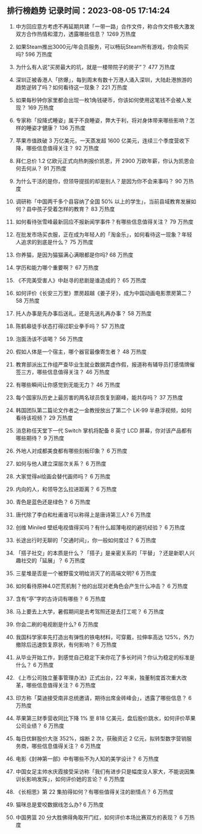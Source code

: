 
## 排行榜趋势 记录时间：2023-08-05 17:14:24
  
  1. 中方回应意方考虑不再延期共建「一带一路」合作文件，称合作文件极大激发双方合作热情和潜力，透露哪些信息？ 1269 万热度
    
  2. 如果Steam推出3000元/年会员服务，可以畅玩Steam所有游戏，你会购买吗? 596 万热度
    
  3. 为什么有人说“买房最大的坑，就是一楼带院子的房子”？ 477 万热度
    
  4. 深圳正被香港人「挤爆」，每到周末有数十万港人涌入深圳，大陆赴港旅游的趋势逆转了吗？如何看待这一现象？ 221 万热度
    
  5. 如果每秒钟你家里都会出现一枚1角钱硬币，你该如何使用这笔钱不会被人发现？ 169 万热度
    
  6. 专家称「投降式睡姿」属于不良睡姿，弊大于利，将对身体带来哪些影响？怎样的睡姿才健康？ 136 万热度
    
  7. 苹果市值跌破 3 万亿美元，一天蒸发超 1600 亿美元，连续三个季度营收下降，哪些信息值得关注？ 92 万热度
    
  8. 拜仁总价 1.2 亿欧元正式向热刺报价凯恩，开 2900 万欧年薪，你认为凯恩会何去何从？ 91 万热度
    
  9. 为什么干活的是你，但领导提拔的却是别人？是因为你不会来事吗？ 90 万热度
    
  10. 调研称「中国两千多个县容纳了全国 50% 以上的学生」，当前县域教育发展如何？县中孩子受着怎样的教育？ 83 万热度
    
  11. 如何看待张雪峰最新回应不报新闻学事件？有哪些信息值得关注？ 79 万热度
    
  12. 在批发市场买衣服，正在成为年轻人的「淘金乐」，如何看待这一现象？年轻人追求的到底是什么？ 75 万热度
    
  13. 你养猫，是因为猫猫满心满眼都是你吗? 68 万热度
    
  14. 学历和能力哪个重要啊？ 67 万热度
    
  15. 《不完美受害人》中赵寻的悲剧是谁造成的？ 65 万热度
    
  16. 如何评价《长安三万里》票房超越《姜子牙》，成为中国动画电影票房第二？ 58 万热度
    
  17. 托人办事是先办事后送礼，还是先送礼再办事？ 58 万热度
    
  18. 陈鹤皋徒手状态打得过职业拳手吗？ 57 万热度
    
  19. 泡面汤该不该喝？ 56 万热度
    
  20. 假如人体是一个宿主，哪个器官最像寄生者？ 48 万热度
    
  21. 教育部派出工作组严查毕业生就业数据弄虚作假，报道称有辅导员打感情牌催签三方，哪些信息值得关注？ 46 万热度
    
  22. 有哪些瞬间让你感觉到无能无力？ 46 万热度
    
  23. 每个国家队历史上最厉害的两名球员恢复到巅峰，能共存吗？ 37 万热度
    
  24. 韩国团队第二篇论文作者之一金教授放出了第二个 LK-99 半悬浮视频，如何看待该视频？ 29 万热度
    
  25. 消息称任天堂下一代 Switch 掌机将配备 8 英寸 LCD 屏幕，你对该产品都有哪些期待？ 9 万热度
    
  26. 外地人对成都美食都有哪些刻板印象？ 6 万热度
    
  27. 如何与他人建立深层次关系？ 6 万热度
    
  28. 大家觉得ai绘画会替代画师吗？ 6 万热度
    
  29. 内向的人，和领导怎么拉进距离？ 6 万热度
    
  30. 青色是蓝色还是绿色？ 6 万热度
    
  31. 唐代除了李白和杜甫谁可以称得上是唐诗第三人? 6 万热度
    
  32. 创维 Miniled 壁纸电视值得买吗？有什么超薄电视的避坑经验？ 6 万热度
    
  33. 长途出行时无聊的「交通时间」，你一般如何度过？ 6 万热度
    
  34. 「搭子社交」的本质是什么？「搭子」是亲密关系的「平替」？还是新职人兴趣社交的「延展」？ 6 万热度
    
  35. 三星堆是否是一个被野蛮文明给消灭了的高端文明? 6 万热度
    
  36. 如何看待原神4.0芒荒机制？他的出现对老角色会产生什么冲击？ 6 万热度
    
  37. 含有“亭”字的古诗词有哪些？ 6 万热度
    
  38. 马上要去上大学，暑假期间是去考驾照还是去打工呢？ 6 万热度
    
  39. 你会二刷的电视剧是什么? 6 万热度
    
  40. 我国科学家率先打造出有弹性的铁电材料，可穿戴，拉伸率高达 125%，外力撤除后迅速恢复原状，有何影响？ 6 万热度
    
  41. 从毕业开始工作，到感觉自己稳定下来你花了多长时间？你认为稳定的标准是什么？ 6 万热度
    
  42. 《上市公司独立董事管理办法》正式出台，22 年来，独董制度首次重大改革，哪些信息值得关注？ 6 万热度
    
  43. 印方称「莫迪接受南非总统邀请，期待出席金砖峰会」，透露了哪些信息？ 6 万热度
    
  44. 苹果第三财季营收同比下降 1% 至 818 亿美元，盘后股价跳水，如何评价苹果公司业绩？ 6 万热度
    
  45. 每日优鲜股价大涨 352%，熔断 2 次，获融资近 2 亿元，拟转型数字营销服务商，哪些信息值得关注？ 6 万热度
    
  46. 电影《封神第一部》中有哪些不为人知的美学设计？ 6 万热度
    
  47. 中国女足主帅水庆霞接受采访称「我们有进步只是幅度没人家大，不能说因集训长影响发挥」，如何评价她的言论？ 6 万热度
    
  48. 《长相思》第 22 集拍得如何？有哪些值得关注的剧情点？ 6 万热度
    
  49. 猫咪总是爱咬数据线怎么办? 6 万热度
    
  50. 中国男篮 20 分大胜佛得角取开门红，如何评价本场比赛双方的表现？ 6 万热度
    